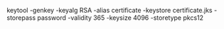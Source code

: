 keytool -genkey -keyalg RSA -alias certificate -keystore certificate.jks -storepass password -validity 365 -keysize 4096 -storetype pkcs12